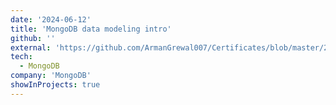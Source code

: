 ```yaml
---
date: '2024-06-12'
title: 'MongoDB data modeling intro'
github: ''
external: 'https://github.com/ArmanGrewal007/Certificates/blob/master/2024_06_12_3MongoDB.pdf'
tech:
  - MongoDB
company: 'MongoDB'
showInProjects: true
---
```


